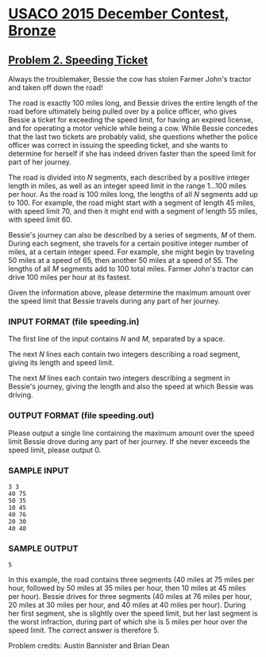 # [USACO 2015 December Contest, Bronze](https://usaco.org/index.php?page=dec15results)

## [Problem 2. Speeding Ticket](https://usaco.org/index.php?page=viewproblem2&cpid=568)

Always the troublemaker, Bessie the cow has stolen Farmer John's tractor and
taken off down the road!

The road is exactly 100 miles long, and Bessie drives the entire
length of the road before ultimately being pulled over by a police
officer, who gives Bessie a ticket for exceeding the speed limit, for
having an expired license, and for operating a motor vehicle while
being a cow.  While Bessie concedes that the last two tickets are
probably valid, she questions whether the police officer was correct
in issuing the speeding ticket, and she wants to determine for herself
if she has indeed driven faster than the speed limit for part of her
journey.  

The road is divided into $N$ segments, each described by a positive
integer length in miles, as well as an integer speed limit in the
range $1 \ldots 100$ miles per hour.  As the road is 100 miles long,
the lengths of all $N$ segments add up to 100.  For example, the road
might start with a segment of length 45 miles, with speed limit 70,
and then it might end with a segment of length 55 miles, with speed
limit 60.

Bessie's journey can also be described by a series of segments, $M$
of them.  During each segment, she travels for a certain positive
integer number of miles, at a certain integer speed.  For example, she
might begin by traveling 50 miles at a speed of 65, then another 50
miles at a speed of 55.  The lengths of all $M$ segments add to 100
total miles.  Farmer John's tractor can drive 100 miles per hour at
its fastest.

Given the information above, please determine the maximum amount
over the speed limit that Bessie travels during any part of her
journey.  

### INPUT FORMAT (file speeding.in)

The first line of the input contains $N$ and $M$, separated by a space.

The next $N$ lines each contain two integers describing a road segment, giving
its length and speed limit.

The next $M$ lines each contain two integers describing a segment
in Bessie's journey, giving the length and also the speed at which
Bessie was driving.

### OUTPUT FORMAT (file speeding.out)

Please output a single line containing the maximum amount over the speed limit
Bessie drove during any part of her journey.  If she never exceeds the speed
limit, please output 0.

### SAMPLE INPUT

```plaintext
3 3
40 75
50 35
10 45
40 76
20 30
40 40
```

### SAMPLE OUTPUT

```plaintext
5
```

In this example, the road contains three segments (40 miles at 75
miles per hour, followed by 50 miles at 35 miles per hour, then 10
miles at 45 miles per hour).  Bessie drives for three segments (40
miles at 76 miles per hour, 20 miles at 30 miles per hour, and 40
miles at 40 miles per hour).  During her first segment, she is
slightly over the speed limit, but her last segment is the worst
infraction, during part of which she is 5 miles per hour over the
speed limit.  The correct answer is therefore 5.

Problem credits: Austin Bannister and Brian Dean
